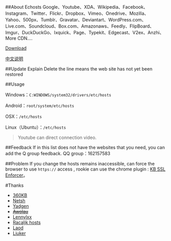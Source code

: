 ##About Echosts
Google、Youtube、XDA、Wikipedia、Facebook、Instagram、Twitter、Flickr、Dropbox、Vimeo、Onedrive、Mozilla、Yahoo、500px、Tumblr、Gravatar、Deviantart、WordPress.com、Live.com、Soundcloud、Box.com、Amazonaws、Feedly、FlipBoard、Imgur、DuckDuckGo、Ixquick、Page、Typekit、Edgecast、V2ex、Anzhi、More CDN....

[Download](https://raw.githubusercontent.com/izuolan/echosts/master/hosts)


[中文说明](https://github.com/izuolan/echosts/blob/master/README_zh_CN.md)

##Update Explain
Delete the line means the web site has not yet been restored


##Usage


Windows：`C:WINDOWS/system32/drivers/etc/hosts`

Android：`root/system/etc/hosts`

OSX：`/etc/hosts`

Linux（Ubuntu）：`/etc/hosts`


> Youtube can direct connection video.


##Feedback
If in this list does not have the websites that you need, you can add the Q group feedback. QQ group：162157583


##Problem
If you change the hosts remains inaccessible, can force the browser to use `https://` access , rookie can use the chrome plugin : [KB SSL Enforcer](https://chrome.google.com/webstore/detail/kb-ssl-enforcer/flcpelgcagfhfoegekianiofphddckof)。


#Thanks
* [360KB](http://www.360kb.com/kb/2_122.html)
* [Netsh](http://serve.netsh.org/pub/ipv4-hosts/)
* [Yadgen](http://blog.yadgen.com/?page_id=585)
* ~~[Awolau](http://www.awolau.com/hosts/google-hosts.html)~~
* [Lennylxx](https://raw.githubusercontent.com/lennylxx/ipv6-hosts/master/hosts)
* [Racaljk hosts](https://github.com/racaljk/hosts)
* [Laod](http://laod.cn/hosts/2015-google-hosts.html)
* [Liuker](https://github.com/liuker0x007/hosts)
